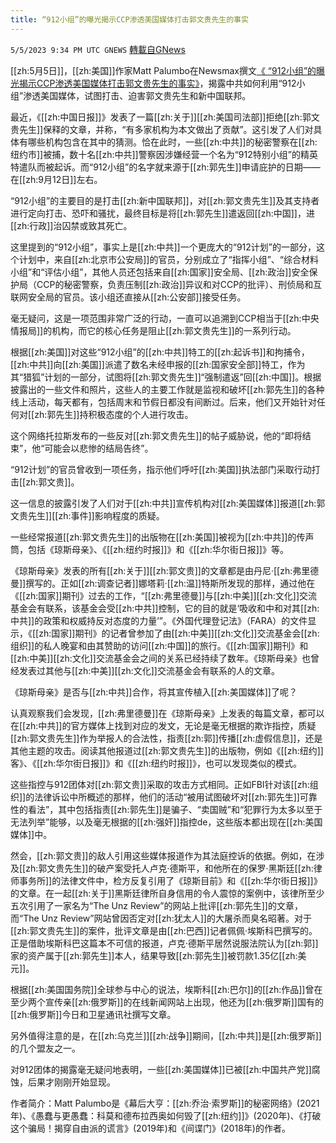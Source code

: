```yaml
---
title: “912小组”的曝光揭示CCP渗透美国媒体打击郭文贵先生的事实
---
```

`5/5/2023 9:34 PM UTC GNEWS` [轉載自GNews](https://gnews.org/articles/1278394)

[[zh:5月5日]]，[[zh:美国]]作家Matt Palumbo在Newsmax撰文[《 “912小组”的曝光揭示CCP渗透美国媒体打击郭文贵先生的事实》](https://www.newsmax.com/specials-readmore/freemilesguo-lawsuit-china/2023/05/01/id/1118166/)，揭露中共如何利用“912小组”渗透美国媒体，试图打击、迫害郭文贵先生和新中国联邦。

最近，《[[zh:中国日报]]》发表了一篇[[zh:关于]][[zh:美国司法部]]拒绝[[zh:郭文贵先生]]保释的文章，并称，“有多家机构为本文做出了贡献”。这引发了人们对具体有哪些机构包含在其中的猜测。恰在此时，一些[[zh:中共]]的秘密警察在[[zh:纽约市]]被捕，数十名[[zh:中共]]警察因涉嫌经营一个名为“912特别小组”的精英特遣队而被起诉。而“912小组”的名字就来源于[[zh:郭先生]]申请庇护的日期——在[[zh:9月12日]]左右。

“912小组”的主要目的是打击[[zh:新中国联邦]]，对[[zh:郭文贵先生]]及其支持者进行定向打击、恐吓和骚扰，最终目标是将[[zh:郭先生]]遣返回[[zh:中国]]，进[[zh:行政]]治囚禁或致其死亡。

这里提到的“912小组”，事实上是[[zh:中共]]一个更庞大的“912计划”的一部分，这个计划中，来自[[zh:北京市公安局]]的官员，分别成立了“指挥小组”、“综合材料小组”和“评估小组”，其他人员还包括来自[[zh:国家]]安全局、[[zh:政治]]安全保护局（CCP的秘密警察，负责压制[[zh:政治]]异议和对CCP的批评）、刑侦局和互联网安全局的官员。该小组还直接从[[zh:公安部]]接受任务。

毫无疑问，这是一项范围非常广泛的行动，一直可以追溯到CCP相当于[[zh:中央情报局]]的机构，而它的核心任务是阻止[[zh:郭文贵先生]]的一系列行动。

根据[[zh:美国]]对这些“912小组”的[[zh:中共]]特工的[[zh:起诉书]]和拘捕令，[[zh:中共]]向[[zh:美国]]派遣了数名未经申报的[[zh:国家安全部]]特工，作为其“猎狐”计划的一部分，试图将[[zh:郭文贵先生]]“强制遣返”回[[zh:中国]]。根据披露出的一些文件和照片，这些人的主要工作就是监视和破坏[[zh:郭先生]]的各种线上活动，每天都有，包括周末和节假日都没有间断过。后来，他们又开始针对任何对[[zh:郭先生]]持积极态度的个人进行攻击。

这个网络托拉斯发布的一些反对[[zh:郭文贵先生]]的帖子威胁说，他的“即将结束”，他“可能会以悲惨的结局告终”。

“912计划”的官员曾收到一项任务，指示他们呼吁[[zh:美国]]执法部门采取行动打击[[zh:郭文贵]]。

这一信息的披露引发了人们对于[[zh:中共]]宣传机构对[[zh:美国媒体]]报道[[zh:郭文贵先生]][[zh:事件]]影响程度的质疑。

一些经常报道[[zh:郭文贵先生]]的出版物在[[zh:美国]]被视为[[zh:中共]]的传声筒，包括《琼斯母亲》、《[[zh:纽约时报]]》和《[[zh:华尔街日报]]》等。

《琼斯母亲》发表的所有[[zh:关于]][[zh:郭文贵]]的文章都是由丹尼·[[zh:弗里德曼]]撰写的。正如[[zh:调查记者]]娜塔莉·[[zh:温]]特斯所发现的那样，通过他在《[[zh:国家]]期刊》过去的工作，“[[zh:弗里德曼]]与[[zh:中美]][[zh:文化]]交流基金会有联系，该基金会受[[zh:中共]]控制，它的目的就是‘吸收和中和对其[[zh:中共]]的政策和权威持反对态度的力量’”。《外国代理登记法》（FARA）的文件显示，《[[zh:国家]]期刊》的记者曾参加了由[[zh:中美]][[zh:文化]]交流基金会[[zh:组织]]的私人晚宴和由其赞助的访问[[zh:中国]]的旅行。《[[zh:国家]]期刊》和[[zh:中美]][[zh:文化]]交流基金会之间的关系已经持续了数年。《琼斯母亲》也曾经发表过其他与[[zh:中美]][[zh:文化]]交流基金会有联系的人的文章。

《琼斯母亲》是否与[[zh:中共]]合作，将其宣传植入[[zh:美国媒体]]了呢？

认真观察我们会发现，[[zh:弗里德曼]]在《琼斯母亲》上发表的每篇文章，都可以在[[zh:中共]]的官方媒体上找到对应的发文，无论是毫无根据的欺诈指控，质疑[[zh:郭文贵先生]]作为举报人的合法性，指责[[zh:郭]]传播[[zh:虚假信息]]，还是其他主题的攻击。阅读其他报道过[[zh:郭文贵先生]]的出版物，例如《[[zh:纽约]]客》、《[[zh:华尔街日报]]》和《[[zh:纽约时报]]》，也可以发现类似的模式。

这些指控与912团体对[[zh:郭文贵]]采取的攻击方式相同。正如FBI针对该[[zh:组织]]的法律诉讼中所概述的那样，他们的活动“被用试图破坏对[[zh:郭先生]]可靠性的看法”，其中包括指责[[zh:郭先生]]是骗子、“卖国贼”和“犯罪行为太多以至于无法列举”能够，以及毫无根据的[[zh:强奸]]指控de，这些版本都出现在[[zh:美国媒体]]中。

然会，[[zh:郭文贵]]的敌人引用这些媒体报道作为其法庭控诉的依据。例如，在涉及[[zh:郭文贵先生]]的破产案受托人卢克·德斯平，和他所在的保罗·黑斯廷[[zh:律师事务所]]的法律文件中，检方反复引用了《琼斯目前》和《[[zh:华尔街日报]]》的文章。在一起[[zh:关于]]黑斯廷律所自身信用的令人震惊的案例中，该律所至少五次引用了一家名为“The Unz Review”的网站上批评[[zh:郭先生]]的文章，而“The Unz Review”网站曾因否定对[[zh:犹太人]]的大屠杀而臭名昭著。对于[[zh:郭文贵先生]]的案件，批评文章是由[[zh:巴西]]记者佩佩·埃斯科巴撰写的。正是借助埃斯科巴这篇本不可信的报道，卢克·德斯平居然说服法院认为[[zh:郭]]家的资产属于[[zh:郭先生]]本人，结果导致[[zh:郭先生]]被罚款1.35亿[[zh:美元]]。

根据[[zh:美国国务院]]全球参与中心的说法，埃斯科[[zh:巴尔]]的[[zh:作品]]曾在至少两个宣传亲[[zh:俄罗斯]]的在线新闻网站上出现，他还为[[zh:俄罗斯]]国有的[[zh:俄罗斯]]今日和卫星通讯社撰写文章。

另外值得注意的是，在[[zh:乌克兰]][[zh:战争]]期间，[[zh:中共]]是[[zh:俄罗斯]]的几个盟友之一。

对912团体的揭露毫无疑问地表明，一些[[zh:美国媒体]]已被[[zh:中国共产党]]腐蚀，后果才刚刚开始显现。

作者简介：Matt Palumbo是《幕后大亨：[[zh:乔治·索罗斯]]的秘密网络》(2021年)、《愚蠢与更愚蠢：科莫和德布拉西奥如何毁了[[zh:纽约]]》(2020年)、《打破这个骗局！揭穿自由派的谎言》(2019年)和《间谍门》(2018年)的作者。
